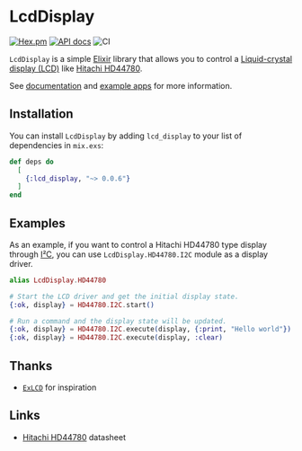 # LcdDisplay

[![Hex.pm](https://img.shields.io/hexpm/v/lcd_display.svg)](https://hex.pm/packages/lcd_display)
[![API docs](https://img.shields.io/hexpm/v/lcd_display.svg?label=hexdocs)](https://hexdocs.pm/lcd_display/LcdDisplay.html)
![CI](https://github.com/mnishiguchi/lcd_display/workflows/CI/badge.svg)

`LcdDisplay` is a simple [Elixir](https://elixir-lang.org/) library that allows you to control a [Liquid-crystal display (LCD)](https://en.wikipedia.org/wiki/Liquid-crystal_display) like [Hitachi HD44780](https://en.wikipedia.org/wiki/Hitachi_HD44780_LCD_controller).

See [documentation](https://hexdocs.pm/lcd_display/LcdDisplay.html) and [example apps](https://github.com/mnishiguchi/lcd_display/tree/main/examples) for more information.

## Installation

You can install `LcdDisplay` by adding `lcd_display` to your list of dependencies in `mix.exs`:

```elixir
def deps do
  [
    {:lcd_display, "~> 0.0.6"}
  ]
end
```

## Examples

As an example, if you want to control a Hitachi HD44780 type display through
[I²C](https://en.wikipedia.org/wiki/I%C2%B2C), you can use `LcdDisplay.HD44780.I2C` module as a
display driver.

```elixir
alias LcdDisplay.HD44780

# Start the LCD driver and get the initial display state.
{:ok, display} = HD44780.I2C.start()

# Run a command and the display state will be updated.
{:ok, display} = HD44780.I2C.execute(display, {:print, "Hello world"})
{:ok, display} = HD44780.I2C.execute(display, :clear)
```

## Thanks

- [`ExLCD`](https://github.com/cthree/ex_lcd) for inspiration

## Links

- [Hitachi HD44780](https://cdn-shop.adafruit.com/datasheets/HD44780.pdf) datasheet
